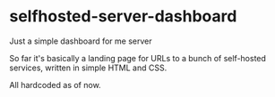 # selfhosted-server-dashboard
Just a simple dashboard for me server

So far it's basically a landing page for URLs to a bunch of self-hosted services, written in simple HTML and CSS.

All hardcoded as of now.

